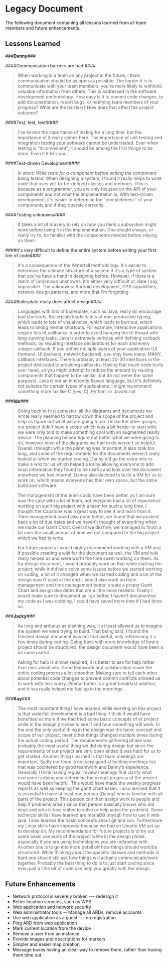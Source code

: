 Legacy Document
===============

The following document containing all lessons learned from all team members and future enhancements.

Lessons Learned
---------------

###**Danny**###

####Communication barriers are bad!####

>When working in a team on any project in the future, I think communication should be as open as possible. The harder it is to communicate with your team members, you're more likely to withhold valuable information from others.
This is addressed in the software development methodology. How easy is it to commit code changes, to add documentation, report bugs, or notifying team members of your progress? What are the barriers? How does that affect the project outcome?

####Test, test, test!####

>I've known the importance of testing for a long time, but the importance of it really shines here. The importance of unit testing and integration testing your software cannot be understated. Even when testing is "inconvenient", it should be among the first things to be done. Even if it kills you.

####Test-driven Development####
>*In short: Write tests for a component before writing the component being tested.*
When designing a system, I found it really helps to write code that uses yet-to-be-defined classes and methods. This is because as a programmer, you are only focused on the API of your components and not what the implementation is. With test-driven development, it's easier to determine the "completeness" of your components and if they operate correctly.

####Testing unknowns####
>It takes a lot of bravery to rely on how you think a subsystem might work before using it in the implementation.
One should always, or really try to, be familiar with the components needed before relying on them.

####It's very difficult to define the entire system before writing your first line of code####

>It's a consequence of the Waterfall methodology. It's easier to determine the ultimate structure of a system if it's a type of system that you've have a hand in designing before. However, if there is a realm of (un)known unknowns, it's either very difficult or, dare I say, impossible.
The unknowns: Android development, GPS capabilities, network design patterns, and more that I'm forgetting

####Boilerplate really does affect design####

>Languages with lots of boilerplate, such as Java, really do encourage bad shortcuts. Boilerplate leads to lots of non-productive typing, which leads to lots of visual noise, which leads to burnout, which leads to taking mental shortcuts.
For example, interactive applications require lots of callbacks in order to avoid hanging the UI thread with long-running tasks. Java is extremely verbose with defining callback methods, by requiring interface declarations for each and every unique callback.
If you define multiple layers of your application (UI frontend, UI backend, network backend), you may have many, MANY, callback interfaces. There's probably at least 20-30 interfaces in the project dedicated to providing callbacks.
Having that much code hurts your head, so you might attempt to reduce the amount by reusing components that happen to be similar (but do not serve the same purpose).
Java is not an inherently flawed language, but it's definitely not suitable for certain types of applications. I might recommend something more lax like C (yes, C), Python, or JavaScript.

###**Ido**###

>Going back to first semester, all the diagrams and documents we wrote really seemed to narrow down the scope of the project and help us figure out what we are going to do. Unlike the other groups, our project didn't have a scope which was a bit harder to start with, we were only told to make something cool with an augmented reality device. The planning helped figure out better what we were going to do, however most of the diagrams we had to do weren't so helpful. Overall I thought while the planning was important, it also took too long, and some of the requirements for the documents weren't really looked at when we started coding. Danny did go the extra mile to make a wiki for us which helped a lot by allowing everyone to add what information they found to be useful and look over the document anywhere we had internet. Danny also decided to build a VM for us to work on, which means everyone has their own space, but the same build and software.

>The management of the team could have been better, as I am sure was the case with a lot of team, not everyone had a lot of experience working on such big project with a team for such a long time. I thought the Capstone was a great way to see it and learn from it. Time management could also gone better, we found that we pushed back a lot of due dates and we haven't thought of everything when we made our Gantt Chart. Overall we did fine, we managed to finish a lot over the small amount of time we got compared to the big project which we had to write.

>For future projects I would highly recommend working with a VM and if possible creating a wiki for the document as well, the VM and wiki really helped us and were worth the time spent working on them. As for design document, I would probably work on that while starting the project, while it did help solve some issues before we started working on coding, a lot of it changed when we started coding and a lot of the design wasn’t used at the end. I would also work on team management and time management better, create a proper Gantt Chart and assign due dates that are a little more realistic. Finally I would make sure to document as I go better, I haven’t documented my code as I was codding, I could have saved more time if I had done so.

###**Jacky**###

>As long and arduous as planning was, it at least allowed us to imagine the system we were trying to build. That being said, I found the finished design document was not that useful, only referencing it a few times during coding. Going back with more knowledge of how a project should be structured, the design document would have been a lot more useful. 

>Asking for help is almost required, it is better to ask for help rather than miss deadlines. Good teamwork and collaboration made the entire coding process a lot smoother. Making sure to tell each other about potential code changes to prevent commit conflicts allowed us to work with less worry. Peanut butter is a great breakfast addition, and it has really helped me fuel up in the mornings.

###**Kay**###

>The most important thing I have learned while working on this project is that waterfall development is a bad thing. I think it would have benefited us more if we had tried some basic concepts of or project while in the design process to see if and how something will work. In the end the only useful thing in the design was the basic concept and scope of our project, most other things changed multiple times during the actual coding period. The requirements gathering phase was probably the most useful thing we did during design but since the requirements of our project are very open ended it was hard for us to get started. Another thing I learned is that team meetings are important. Sadly our team is not very good at holding meetings but that was countered by good teamwork and Danny’s experience. Generally I think having regular review meetings that clarify what everyone is doing and determine the overall progress of the project would have been helpful. This would have made the weekly progress reports as well as keeping the gantt chart easier. I also learned that it is essential to have at least one person (Danny) who is familiar with all parts of the project. This person can then assign work to people and help if problems arise ( since that person basically knows who did what and who is best suited to solve or help solve the problem).
Some technical skills I have learned are mariaDB (mysql) how to use it with java. I also learned the basic concepts about git and svn. Furthermore my Linux skills have improved because we had an Ubuntu VM set up to develop on.
My recommendation for future projects is to try out some basic concepts of the project while in the design phase, especially if you are using technologies you are unfamiliar with. Another one is to go into more detail off how things should work/be structured. While thinking about the specific classes and methods is hard one should still ask how things will actually communicate/work together. Probably the best thing to do is to just start coding since even just a little bit of code can help you greatly with the design.

Future Enhancements
---------
* Network protocol is severely broken --- redesign it
* Better location services, such as WPS
* Web application and network security
* Web administrator tools -- Manage all ARDs, remove accounts
* Use web application as a guest --- no registration
* Ping ARD from web application
* Mark current location from the device
* Remove a user from an instance
* Provide images and descriptions for markers
* Simpler and easier map creation
* Message boxes having an clear way to remove them, rather than having them time out